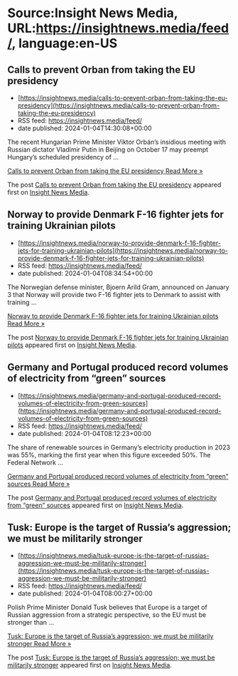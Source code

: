 # Source:Insight News Media, URL:https://insightnews.media/feed/, language:en-US

## Calls to prevent Orban from taking the EU presidency
 - [https://insightnews.media/calls-to-prevent-orban-from-taking-the-eu-presidency](https://insightnews.media/calls-to-prevent-orban-from-taking-the-eu-presidency)
 - RSS feed: https://insightnews.media/feed/
 - date published: 2024-01-04T14:30:08+00:00

<p>The recent Hungarian Prime Minister Viktor Orbán&#8217;s insidious meeting with Russian dictator Vladimir Putin in Beijing on October 17 may preempt Hungary&#8217;s scheduled presidency of &#8230;</p>
<p class="read-more"> <a class="ast-button" href="https://insightnews.media/calls-to-prevent-orban-from-taking-the-eu-presidency/"> <span class="screen-reader-text">Calls to prevent Orban from taking the EU presidency</span> Read More »</a></p>
<p>The post <a href="https://insightnews.media/calls-to-prevent-orban-from-taking-the-eu-presidency/">Calls to prevent Orban from taking the EU presidency</a> appeared first on <a href="https://insightnews.media">Insight News Media</a>.</p>

## Norway to provide Denmark F-16 fighter jets for training Ukrainian pilots
 - [https://insightnews.media/norway-to-provide-denmark-f-16-fighter-jets-for-training-ukrainian-pilots](https://insightnews.media/norway-to-provide-denmark-f-16-fighter-jets-for-training-ukrainian-pilots)
 - RSS feed: https://insightnews.media/feed/
 - date published: 2024-01-04T08:34:54+00:00

<p>The Norwegian defense minister, Bjoern Arild Gram, announced on January 3 that Norway will provide two F-16 fighter jets to Denmark to assist with training &#8230;</p>
<p class="read-more"> <a class="ast-button" href="https://insightnews.media/norway-to-provide-denmark-f-16-fighter-jets-for-training-ukrainian-pilots/"> <span class="screen-reader-text">Norway to provide Denmark F-16 fighter jets for training Ukrainian pilots</span> Read More »</a></p>
<p>The post <a href="https://insightnews.media/norway-to-provide-denmark-f-16-fighter-jets-for-training-ukrainian-pilots/">Norway to provide Denmark F-16 fighter jets for training Ukrainian pilots</a> appeared first on <a href="https://insightnews.media">Insight News Media</a>.</p>

## Germany and Portugal produced record volumes of electricity from “green” sources
 - [https://insightnews.media/germany-and-portugal-produced-record-volumes-of-electricity-from-green-sources](https://insightnews.media/germany-and-portugal-produced-record-volumes-of-electricity-from-green-sources)
 - RSS feed: https://insightnews.media/feed/
 - date published: 2024-01-04T08:12:23+00:00

<p>The share of renewable sources in Germany&#8217;s electricity production in 2023 was 55%, marking the first year when this figure exceeded 50%. The Federal Network &#8230;</p>
<p class="read-more"> <a class="ast-button" href="https://insightnews.media/germany-and-portugal-produced-record-volumes-of-electricity-from-green-sources/"> <span class="screen-reader-text">Germany and Portugal produced record volumes of electricity from &#8220;green&#8221; sources</span> Read More »</a></p>
<p>The post <a href="https://insightnews.media/germany-and-portugal-produced-record-volumes-of-electricity-from-green-sources/">Germany and Portugal produced record volumes of electricity from &#8220;green&#8221; sources</a> appeared first on <a href="https://insightnews.media">Insight News Media</a>.</p>

## Tusk: Europe is the target of Russia’s aggression; we must be militarily stronger
 - [https://insightnews.media/tusk-europe-is-the-target-of-russias-aggression-we-must-be-militarily-stronger](https://insightnews.media/tusk-europe-is-the-target-of-russias-aggression-we-must-be-militarily-stronger)
 - RSS feed: https://insightnews.media/feed/
 - date published: 2024-01-04T08:00:27+00:00

<p>Polish Prime Minister Donald Tusk believes that Europe is a target of Russian aggression from a strategic perspective, so the EU must be stronger than &#8230;</p>
<p class="read-more"> <a class="ast-button" href="https://insightnews.media/tusk-europe-is-the-target-of-russias-aggression-we-must-be-militarily-stronger/"> <span class="screen-reader-text">Tusk: Europe is the target of Russia&#8217;s aggression; we must be militarily stronger</span> Read More »</a></p>
<p>The post <a href="https://insightnews.media/tusk-europe-is-the-target-of-russias-aggression-we-must-be-militarily-stronger/">Tusk: Europe is the target of Russia&#8217;s aggression; we must be militarily stronger</a> appeared first on <a href="https://insightnews.media">Insight News Media</a>.</p>

